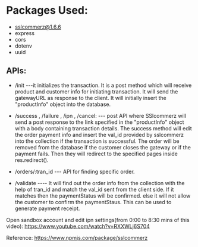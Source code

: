 # Packages Used:

- sslcommerz@1.6.6
- express
- cors
- dotenv
- uuid

## APIs:
- /init ---it initializes the transaction. It is a post method which will receive product and customer info for initiating transaction. It will send the gatewayURL as response to the client. It will initially insert the "productInfo" object into the database. 

- /success , /failure , /ipn , /cancel: --- post API where SSlcommerz will send a post response to the link specified in the "productInfo" object with a body containing transaction details. The success method will edit the order payment info and insert the val_id provided by sslcommerz into the collection if the transaction is successful. The order will be removed from the database if the customer closes the gateway or if the payment fails. Then they  will redirect to the specified pages inside res.redirect().

- /orders/:tran_id --- API for finding specific order.

- /validate ---- It will find out the order info from the collection with the help of tran_id and match the val_id sent from the client side. If it matches then the paymentStatus will be confirmed. else it will not allow the customer to confirm the paymentStaus. This can be used to generate payment receipt.

Open sandbox account and edit ipn settings(from 0:00 to 8:30 mins of this video): https://www.youtube.com/watch?v=RXXWLj6S704  

Reference: https://www.npmjs.com/package/sslcommerz